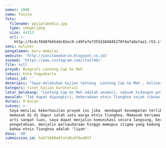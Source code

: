 ```yaml
---
nomor: 1080
nama: Yunita
foto:
  filename: ppciptamedia.jpg
  type: image/jpeg
  size: 44313
  url: >-
    http://5c4cf848f6454dc02ec8-c49fe7e7355d384845270f4a7a0a7aa1.r53.cf2.rackcdn.com/c55ef7dd-4634-4462-a72b-3a64ceae852c/ppciptamedia.jpg
seni: kuliner
pengalaman: baru memulai
website: 'http://yunitamakarim.blogspot.co.id/'
sosmed: 'https://www.instagram.com/ita3746/'
file: null
proyek: Biografi Lontong Cap Go Meh
lokasi: Kota Yogyakarta
lokasi_id: ''
deskripsi: "Saya melakukan kajian tentang  Lontong Cap Go Meh , kuliner peranakan yang menjadi  jejak akulturasi keragaman budaya Jawa dan Tionghoa.  Kajian berupa  observasi partisipasi (turut memasak di dapur warga Tionghoa), wawancara dan studi pustaka. \r\n\r\nHasil akhir kajian ini  akan saya presentasikan dalam bentuk Cooking Performance. Sebuah pertunjukan memasak hidangan Lontong Cap Go Meh dengan disertai temuan kajian dan  interaksi dengan hadirin. "
kategori: riset_kajian_kuratorial
latar_belakang: "Lontong Cap Go Meh adalah anomali, sebuah hidangan perayaan  hari besar etnis Tionghoa dengan rasa yang jauh dari kesan oriental.  Saat pertama kali menyantap hidangan Lontong Cap Go Meh di kawasan Kelapa Gading Jakarta, alih-alih menikmati hidangan oriental, saya malah mendapati hidangan lontong opor ala Lebaran. Hidangan ini sama persis mulai dari lontong, kuah opor, suwiran ayam, sambal goreng ati, irisan buah labu siam hingga kerupuk. Yang membedakan hanyalah tambahan bubuk kedelai pada Lontong Cap Gomeh.  \r\n\r\nBeberapa kalangan menyebutkan kuliner ini tercipta saat para imigran Tionghoa di Jawa mengalami kesulitan menyajikan hidangan saat perayaan Cap Go Meh, hari ke-15 perayaan Imlek.  Hidangan Cap Go Meh aseli merupakan yuanxiao, bola-bola tepung beras. \r\n\r\nDi masa lalu, imigran Tionghoa merantau tanpa membawa kaum perempaun. Mereka menikahi  perempuan Jawa, hingga terciptalah perpaduan budaya antara hidangan Jawa dan Tionghoa yang disebut  hidangan peranakan. Lontong hadir menggantikan yunxiao  dengan perpaduan kuah opor khas Jawa, terciptalah Lontong Cap Go Meh.  Keberadaan perempuan Jawa pada masa itu rupanya turut  memberikan sumbangsih bagi proses akulturasi etnis Tionghoa dengan etnis Jawa. Sebuah akulturasi yang dimulai dari wilayah domestik yaitu dapur. \r\n\r\n"
masalah: "Tak dapat dipungkiri, keberadaan etnis Tionghoa sejak ribuan tahun lalu memberikan sumbangsih besar dalam kebudayaan masyarakat Indonesia.  Jejaknya tersebar dalam beragam bidang, termasuk dalam bidang kuliner. Namun demikian, keberadaan etnis ini tetap menjadi  'liyan'  di sebagian besar masyarakat Indonesia.  \r\n\r\nPR terbesar bangsa ini adalah: Tak henti  merajut kebhinekaan yang terus menerus terkoyak oleh beragam isu SARA. Merajut kebhinekaan, sejatinya dimulai sejak hal yang paling dekat dengan diri kita. Kuliner peranakan, menjadi salah perekat itu. Paradoks yang sering berlangsung, misalnya: Kita bisa memandang sebelah mata seorang etnis Tionghoa yang duduk di sebelah seraya tetap menyantap sepotong bakpia atau semangkuk bakso. \r\n\r\nSentimen antar ras  yang kadung kuat melekat ini harus dilawan  dengan cara yang sederhana, dekat dengan keseharian.  Memasak di dapur rumah  etnis Tionghoa menjadi salah satu cara merajut kebhinekaan itu. Hadir langsung di ranah domestik antar etnis. Saling mengenal  dan bertukar pengetahuan di wilayah dapur pada hari ini merupakan rekonstruksi akulturasi yang telah berlangsung sejak lama ribuan tahun.\r\n\r\n"
durasi: 9 bulan
sukses: >-
  Saya menilai keberhasilan proyek ini jika  mendapat kesempatan terlibat
  memasak di di dapur salah satu warga etnis Tionghoa. Memasak bersama memiliki
  arti sangat luas, saya dapat menjalin komunikasi secara langsung, bertukar
  pengetahuan, menjalin persaudaraan hingga memupus stigma yang kadung melekat
  bahwa etnis Tionghoa adalah 'liyan'.
dana: '40'
submission_id: 5ab71680e0fafd0c6f6ed85f
---
```

